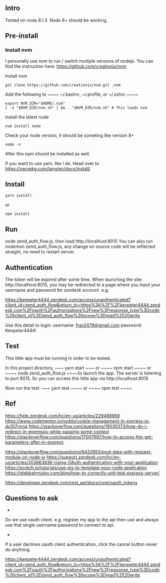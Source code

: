 ## Intro

Tested on node 8.1.3. Node 8+ should be working.

## Pre-install

### Install nvm
I personally use nvm to run / switch multiple versions of nodejs. You can find the instruction here:  https://github.com/creationix/nvm

Install nvm
~~~~
git clone https://github.com/creationix/nvm.git .nvm
~~~~

Add the following to ~~~~ ~/.bashrc, ~/.profile, or ~/.zshrc ~~~~
~~~~
export NVM_DIR="$HOME/.nvm"
[ -s "$NVM_DIR/nvm.sh" ] && . "$NVM_DIR/nvm.sh" # This loads nvm
~~~~

Install the latest node
~~~~
nvm install node
~~~~

Check your node version, it should be someting like version 8+
~~~~
node -v
~~~~

After this npm should be installed as well.

If you want to use yarn, like I do. Head over to https://yarnpkg.com/lang/en/docs/install/

## Install

~~~~
yarn install
~~~~

or

~~~~
npm install
~~~~

## Run
node zend_auth_flow.js, then load http://localhost:8015
You can also run nodemon zend_auth_flow.js, any change on source code will be reflected straight, no need to restart server.


## Authentication

The token will be expired after some time. When launching the site: http://localhost:8015, you may
be redirected to a page where you input your username and password for zendesk account. e.g.

https://kenpeter4444.zendesk.com/access/unauthenticated?client_id=zend_auth_flow&return_to=https%3A%2F%2Fkenpeter4444.zendesk.com%2Foauth%2Fauthorizations%2Fnew%3Fresponse_type%3Dcode%26client_id%3Dzend_auth_flow%26scope%3Dread%2520write

Use this detail to login:
username: figo2478@gmail.com
password: Kenpeter4444!



## Test
This little app must be running in order to be tested.

In this project directory, ~~~ yarn start ~~~ or ~~~~ npm start ~~~~ or ~~~~ node zend_auth_flow.js ~~~~to launch the app. The server is listening to port 8015. So you can access this little app via http://localhost:8015


Now run the test: ~~~ yarn test ~~~~ or ~~~~ npm test ~~~~

## Ref
https://help.zendesk.com/hc/en-us/articles/229488968
https://www.codementor.io/noddy/cookie-management-in-express-js-du107rmna
https://stackoverflow.com/questions/19035373/how-do-i-redirect-in-expressjs-while-passing-some-context
https://stackoverflow.com/questions/17007997/how-to-access-the-get-parameters-after-in-express

https://stackoverflow.com/questions/6432693/post-data-with-request-module-on-node-js
https://support.zendesk.com/hc/en-us/articles/203663836-Using-OAuth-authentication-with-your-application
https://scotch.io/tutorials/use-ejs-to-template-your-node-application
https://glebbahmutov.com/blog/how-to-correctly-unit-test-express-server/

https://developer.zendesk.com/rest_api/docs/core/oauth_tokens


## Questions to ask

*
Do we use oauth client. e.g. register my app to the api then use and always use that single username password to connect to api.

*
If a user declines oauth client authentication, click the cancel button never do anything.

https://kenpeter4444.zendesk.com/access/unauthenticated?client_id=zend_auth_flow&return_to=https%3A%2F%2Fkenpeter4444.zendesk.com%2Foauth%2Fauthorizations%2Fnew%3Fresponse_type%3Dcode%26client_id%3Dzend_auth_flow%26scope%3Dread%2520write
